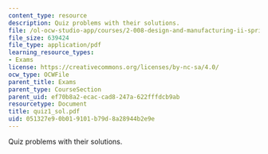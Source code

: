 ```yaml
---
content_type: resource
description: Quiz problems with their solutions.
file: /ol-ocw-studio-app/courses/2-008-design-and-manufacturing-ii-spring-2004/051327e90b019101b79d8a28944b2e9e_quiz1_sol.pdf
file_size: 639424
file_type: application/pdf
learning_resource_types:
- Exams
license: https://creativecommons.org/licenses/by-nc-sa/4.0/
ocw_type: OCWFile
parent_title: Exams
parent_type: CourseSection
parent_uid: ef70b8a2-ecac-cad8-247a-622fffdcb9ab
resourcetype: Document
title: quiz1_sol.pdf
uid: 051327e9-0b01-9101-b79d-8a28944b2e9e
---
```

Quiz problems with their solutions.